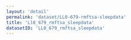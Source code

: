 ```yaml
---
layout: 'detail'
permalink: 'dataset/LL0-679-rmftsa-sleepdata'
title: 'Ll0_679_rmftsa_sleepdata'
datasetID: 'LL0_679_rmftsa_sleepdata'
---
```

